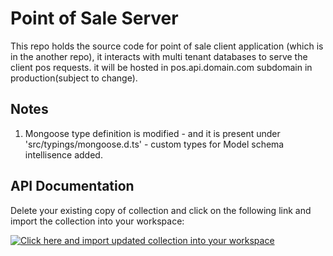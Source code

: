 # Point of Sale Server

This repo holds the source code for point of sale client application (which is in the another repo), it interacts with multi tenant databases to serve the client pos requests. it will be hosted in pos.api.domain.com subdomain in production(subject to change).

## Notes

1. Mongoose type definition is modified - and it is present under 'src/typings/mongoose.d.ts' - custom types for Model schema intellisence added.

## API Documentation

Delete your existing copy of collection and click on the following link and import the collection into your workspace:

[![Click here and import updated collection into your workspace](https://run.pstmn.io/button.svg)](https://app.getpostman.com/run-collection/2cc6322e46e939dcf2d9#?env%5BSellerspot%20POS%20Localhost%5D=W3sia2V5IjoiYmFzZVVybCIsInZhbHVlIjoiaHR0cDovL2xvY2FsaG9zdDo4MDAwIiwiZW5hYmxlZCI6dHJ1ZX1d)
